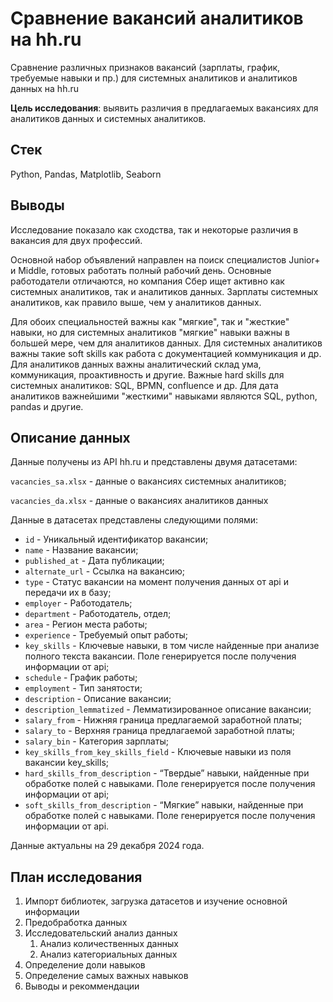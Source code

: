 # Сравнение вакансий аналитиков на hh.ru

Сравнение различных признаков вакансий (зарплаты, график, требуемые навыки и пр.) для системных аналитиков и аналитиков данных на hh.ru

**Цель исследования**: выявить различия в предлагаемых вакансиях для аналитиков данных и системных аналитиков.

## Стек
Python, Pandas, Matplotlib, Seaborn

## Выводы
Исследование показало как сходства, так и некоторые различия в вакансия для двух профессий.

Основной набор объявлений направлен на поиск специалистов Junior+ и Middle, готовых работать полный рабочий день. Основные работодатели отличаются, но компания Сбер ищет активно как системных аналитиков, так и аналитиков данных.
Зарплаты системных аналитиков, как правило выше, чем у аналитиков данных. 

Для обоих специальностей важны как "мягкие", так и "жесткие" навыки, но для системных аналитиков "мягкие" навыки важны в большей мере, чем для аналитиков данных. 
Для системных аналитиков важны такие soft skills как работа с документацией коммуникация и др. 
Для аналитиков данных важны аналитический склад ума, коммуникация, проактивность и другие. 
Важные hard skills для системных аналитиков: SQL, BPMN, confluence и др. 
Для дата аналитиков важнейшими "жесткими" навыками являются SQL, python, pandas и другие.

## Описание данных
Данные получены из API hh.ru и представлены двумя датасетами:

`vacancies_sa.xlsx` - данные о вакансиях системных аналитиков;

`vacancies_da.xlsx` - данные о вакансиях аналитиков данных

Данные в датасетах представлены следующими полями:
* `id` - Уникальный идентификатор вакансии;
* `name` - Название вакансии;
* `published_at` - Дата публикации;
* `alternate_url` - Ссылка на вакансию;
* `type` - Статус вакансии на момент получения данных от api и передачи
их в базу;
* `employer` - Работодатель;
* `department` - Работодатель, отдел;
* `area` - Регион места работы;
* `experience` - Требуемый опыт работы;
* `key_skills` - Ключевые навыки, в том числе найденные при анализе
полного текста вакансии. Поле генерируется после получения
информации от api;
* `schedule` - График работы;
* `employment` - Тип занятости;
* `description` - Описание вакансии;
* `description_lemmatized` - Лемматизированное описание вакансии;
* `salary_from` - Нижняя граница предлагаемой заработной платы;
* `salary_to` - Верхняя граница предлагаемой заработной платы;
* `salary_bin` - Категория зарплаты;
* `key_skills_from_key_skills_field` - Ключевые навыки из поля вакансии
key_skills;
* `hard_skills_from_description` - “Твердые” навыки, найденные при
обработке полей с навыками. Поле генерируется после получения
информации от api;
* `soft_skills_from_description` - “Мягкие” навыки,
найденные при обработке полей с навыками. Поле генерируется после
получения информации от api.

Данные актуальны на 29 декабря 2024 года.

## План исследования
1. Импорт библиотек, загрузка датасетов и изучение основной информации
2. Предобработка данных
3. Исследовательский анализ данных
    1. Анализ количественных данных
    2. Анализ категориальных данных
4. Определение доли навыков
5. Определение самых важных навыков
6. Выводы и рекоммендации


